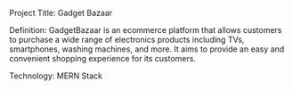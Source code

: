 Project Title: Gadget Bazaar

Definition: GadgetBazaar is an ecommerce platform that allows customers to purchase a wide range of electronics products including TVs, smartphones, washing machines, and more. It aims to provide an easy and convenient shopping experience for its customers. 

Technology: MERN Stack 